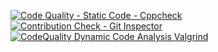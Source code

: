 [![Code Quality - Static Code - Cppcheck](https://github.com/99003732/Team2/actions/workflows/cppcheck.yml/badge.svg)](https://github.com/99003732/Team2/actions/workflows/cppcheck.yml)
[![Contribution Check - Git Inspector](https://github.com/99003732/Team2/actions/workflows/gitinspector.yml/badge.svg)](https://github.com/99003732/Team2/actions/workflows/gitinspector.yml)
[![CodeQuality Dynamic Code Analysis Valgrind](https://github.com/99003732/Team2/actions/workflows/CodeQuality_Dynamic.yml/badge.svg)](https://github.com/99003732/Team2/actions/workflows/CodeQuality_Dynamic.yml)
